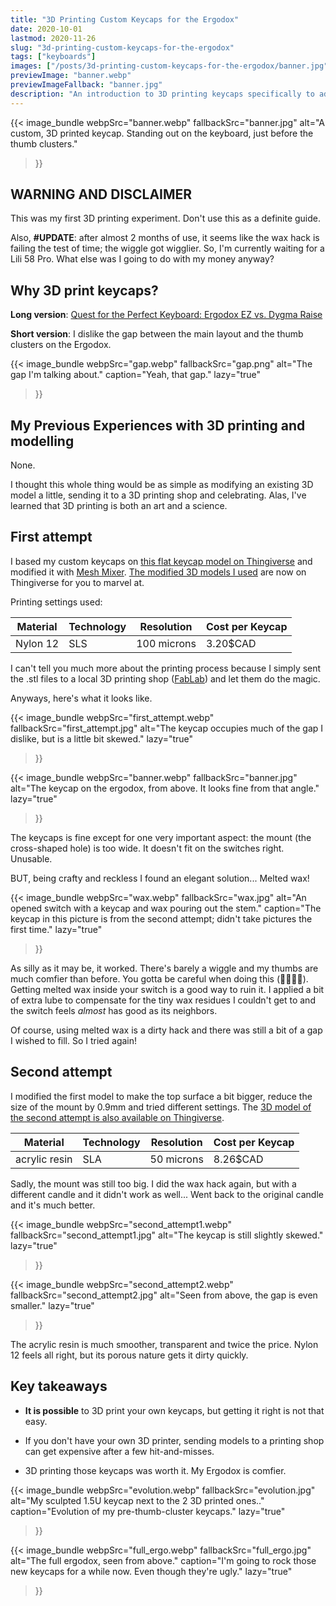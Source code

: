 ```yaml
---
title: "3D Printing Custom Keycaps for the Ergodox"
date: 2020-10-01
lastmod: 2020-11-26
slug: "3d-printing-custom-keycaps-for-the-ergodox"
tags: ["keyboards"]
images: ["/posts/3d-printing-custom-keycaps-for-the-ergodox/banner.jpg"]
previewImage: "banner.webp"
previewImageFallback: "banner.jpg"
description: "An introduction to 3D printing keycaps specifically to address the gap before the Ergodox's thumb cluster."
---
```

{{< image_bundle
    webpSrc="banner.webp" 
    fallbackSrc="banner.jpg"
    alt="A custom, 3D printed keycap. Standing out on the keyboard, just before the thumb clusters."
>}}

## WARNING AND DISCLAIMER
This was my first 3D printing experiment. Don't use this as a definite guide.

Also, **#UPDATE**: after almost 2 months of use, it seems like the wax hack is
failing the test of time; the wiggle got wigglier. So, I'm currently waiting for a
Lili 58 Pro. What else was I going to do with my money anyway?

## Why 3D print keycaps?
**Long version**: [Quest for the Perfect Keyboard: Ergodox EZ vs. Dygma Raise](/posts/quest-for-the-perfect-keyboard-ergodox-ez-vs-dygma-raise/) 

**Short version**: I dislike the gap between the main layout and the thumb clusters on the Ergodox.

{{< image_bundle 
    webpSrc="gap.webp" 
    fallbackSrc="gap.png"
    alt="The gap I'm talking about."
    caption="Yeah, that gap."
    lazy="true"
>}}

## My Previous Experiences with 3D printing and modelling
None.

I thought this whole thing would be as simple as modifying an existing 3D model a little, sending it to a 3D printing shop and celebrating. Alas, I've learned that 3D printing is both an art and a science.

## First attempt
I based my custom keycaps on [this flat keycap model on Thingiverse](https://www.thingiverse.com/thing:755557) and modified it with [Mesh Mixer](https://www.meshmixer.com/). 
[The modified 3D models I used](https://www.thingiverse.com/thing:4612044/files) are now on Thingiverse for you to marvel at.

Printing settings used:

| Material | Technology | Resolution    | Cost per Keycap |
|----------|------------|---------------|-----------------|
| Nylon 12 | SLS        | 100 microns   | 3.20$CAD        |

I can't tell you much more about the printing process because I simply sent the .stl files to a local 3D printing shop ([FabLab](https://www.fablabinc.com/)) and let them do the magic.

Anyways, here's what it looks like.

{{< image_bundle 
    webpSrc="first_attempt.webp" 
    fallbackSrc="first_attempt.jpg"
    alt="The keycap occupies much of the gap I dislike, but is a little bit skewed."
    lazy="true"
>}}

{{< image_bundle 
    webpSrc="banner.webp" 
    fallbackSrc="banner.jpg"
    alt="The keycap on the ergodox, from above. It looks fine from that angle."
    lazy="true"
>}}


The keycaps is fine except for one very important aspect: the mount (the cross-shaped hole) is too wide. It doesn't fit on the switches right. Unusable. 

BUT, being crafty and reckless I found an elegant solution... Melted wax!

{{< image_bundle 
    webpSrc="wax.webp" 
    fallbackSrc="wax.jpg"
    alt="An opened switch with a keycap and wax pouring out the stem."
    caption="The keycap in this picture is from the second attempt; didn't take pictures the first time."
    lazy="true"
>}}

As silly as it may be, it worked. There's barely a wiggle and my thumbs are much comfier than before. 
You gotta be careful when doing this (👨‍🚒🔥😱). Getting melted wax inside your switch is a good way to ruin it. I applied a bit of extra lube to compensate for the tiny wax residues I couldn't get to and the switch feels *almost* has good as its neighbors.

Of course, using melted wax is a dirty hack and there was still a bit of a gap I wished to fill. So I tried again!

## Second attempt

I modified the first model to make the top surface a bit bigger, reduce the size of the mount by 0.9mm and tried different settings. The [3D model of the second attempt is also available on Thingiverse](https://www.thingiverse.com/thing:4612088).

| Material      | Technology | Resolution   | Cost per Keycap |
|---------------|------------|--------------|-----------------|
| acrylic resin | SLA        | 50 microns   | 8.26$CAD        |

Sadly, the mount was still too big.
I did the wax hack again, but with a different candle and it didn't work as well... Went back to the original candle and it's much better.

{{< image_bundle 
    webpSrc="second_attempt1.webp" 
    fallbackSrc="second_attempt1.jpg"
    alt="The keycap is still slightly skewed."
    lazy="true"
>}}

{{< image_bundle 
    webpSrc="second_attempt2.webp" 
    fallbackSrc="second_attempt2.jpg"
    alt="Seen from above, the gap is even smaller."
    lazy="true"
>}}

The acrylic resin is much smoother, transparent and twice the price. Nylon 12 feels all right, but its porous nature gets it dirty quickly.

## Key takeaways

- **It is possible** to 3D print your own keycaps, but getting it right is not that easy.

- If you don't have your own 3D printer, sending models to a printing shop can get expensive after a few hit-and-misses.

- 3D printing those keycaps was worth it. My Ergodox is comfier.

{{< image_bundle 
    webpSrc="evolution.webp" 
    fallbackSrc="evolution.jpg"
    alt="My sculpted 1.5U keycap next to the 2 3D printed ones.."
    caption="Evolution of my pre-thumb-cluster keycaps."
    lazy="true"
>}}

{{< image_bundle 
    webpSrc="full_ergo.webp" 
    fallbackSrc="full_ergo.jpg"
    alt="The full ergodox, seen from above."
    caption="I'm going to rock those new keycaps for a while now. Even though they're ugly."
    lazy="true"
>}}